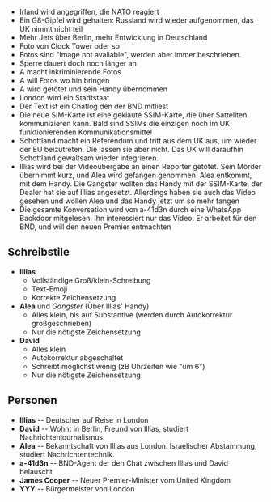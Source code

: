 * Irland wird angegriffen, die NATO reagiert
* Ein G8-Gipfel wird gehalten: Russland wird wieder aufgenommen, das UK nimmt nicht teil
* Mehr Jets über Berlin, mehr Entwicklung in Deutschland
* Foto von Clock Tower oder so
* Fotos sind "Image not avaliable", werden aber immer beschrieben.
* Sperre dauert doch noch länger an
* A macht inkriminierende Fotos
* A will Fotos wo hin bringen
* A wird getötet und sein Handy übernommen
* London wird ein Stadtstaat
* Der Text ist ein Chatlog den der BND mitliest
* Die neue SIM-Karte ist eine geklaute SSIM-Karte, die über Satteliten kommunizieren kann. Bald sind SSIMs die einzigen noch im UK funktionierenden Kommunikationsmittel
* Schottland macht ein Referendum und tritt aus dem UK aus, um wieder der EU beizutreten. Die lassen sie aber nicht. Das UK will daraufhin Schottland gewaltsam wieder integrieren.
* Illias wird bei der Videoübergabe an einen Reporter getötet. Sein Mörder übernimmt kurz, und Alea wird gefangen genommen. Alea entkommt, mit dem Handy. Die Gangster wollten das Handy mit der SSIM-Karte, der Dealer hat sie auf Illias angesetzt. Allerdings haben sie auch das Video gesehen und wollen Alea und das Handy jetzt um so mehr fangen
* Die gesamte Konversation wird von a-41d3n durch eine WhatsApp Backdoor mitgelesen. Ihn interessiert nur das Video. Er arbeitet für den BND, und will den neuen Premier entmachten


## Schreibstile

* **Illias**
    * Vollständige Groß/klein-Schreibung
    * Text-Emoji
    * Korrekte Zeichensetzung
* **Alea** und *Gangster* (Über Illias' Handy)
    * Alles klein, bis auf Substantive (werden durch Autokorrektur großgeschrieben)
    * Nur die nötigste Zeichensetzung
* **David**
    * Alles klein
    * Autokorrektur abgeschaltet
    * Schreibt möglichst wenig (zB Uhrzeiten wie "um 6")
    * Nur die nötigste Zeichensetzung


## Personen
* **Illias** -- Deutscher auf Reise in London
* **David** -- Wohnt in Berlin, Freund von Illias, studiert Nachrichtenjournalismus
* **Alea** -- Bekanntschaft von Illias aus London. Israelischer Abstammung, studiert Nachrichtentechnik.
* **a-41d3n** -- BND-Agent der den Chat zwischen Illias und David belauscht
* **James Cooper** -- Neuer Premier-Minister vom United Kingdom
* **YYY** -- Bürgermeister von London

